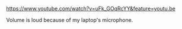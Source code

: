 https://www.youtube.com/watch?v=uFk_GOqRcYY&feature=youtu.be

Volume is loud because of my laptop's microphone.